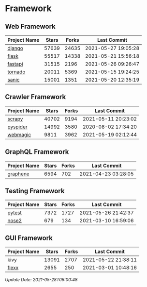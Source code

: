 # Framework

## Web Framework
| Project Name | Stars | Forks | Last Commit |
| ------------ | ----- | ----- | ----------- |
| [django](https://github.com/django/django) | 57639 | 24635 | 2021-05-27 19:05:28 |
| [flask](https://github.com/pallets/flask) | 55517 | 14338 | 2021-05-21 15:56:18 |
| [fastapi](https://github.com/tiangolo/fastapi) | 31515 | 2196 | 2021-05-26 09:26:47 |
| [tornado](https://github.com/tornadoweb/tornado) | 20011 | 5369 | 2021-05-15 19:24:25 |
| [sanic](https://github.com/sanic-org/sanic) | 15001 | 1351 | 2021-05-20 12:35:19 |

## Crawler Framework
| Project Name | Stars | Forks | Last Commit |
| ------------ | ----- | ----- | ----------- |
| [scrapy](https://github.com/scrapy/scrapy) | 40702 | 9194 | 2021-05-11 20:23:02 |
| [pyspider](https://github.com/binux/pyspider) | 14992 | 3580 | 2020-08-02 17:34:20 |
| [webmagic](https://github.com/code4craft/webmagic) | 9811 | 3962 | 2021-05-19 02:12:44 |

## GraphQL Framework
| Project Name | Stars | Forks | Last Commit |
| ------------ | ----- | ----- | ----------- |
| [graphene](https://github.com/graphql-python/graphene) | 6594 | 702 | 2021-04-23 03:28:05 |

## Testing Framework
| Project Name | Stars | Forks | Last Commit |
| ------------ | ----- | ----- | ----------- |
| [pytest](https://github.com/pytest-dev/pytest) | 7372 | 1727 | 2021-05-26 21:42:37 |
| [nose2](https://github.com/nose-devs/nose2) | 679 | 134 | 2021-03-10 16:59:06 |

## GUI Framework
| Project Name | Stars | Forks | Last Commit |
| ------------ | ----- | ----- | ----------- |
| [kivy](https://github.com/kivy/kivy) | 13091 | 2707 | 2021-05-22 21:38:11 |
| [flexx](https://github.com/flexxui/flexx) | 2655 | 250 | 2021-03-01 10:48:16 |

*Update Date: 2021-05-28T06:00:48*
